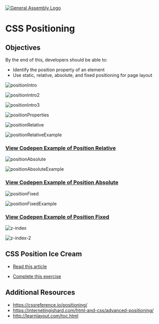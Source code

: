 [![General Assembly Logo](https://camo.githubusercontent.com/1a91b05b8f4d44b5bbfb83abac2b0996d8e26c92/687474703a2f2f692e696d6775722e636f6d2f6b6538555354712e706e67)](https://generalassemb.ly/education/web-development-immersive)

# CSS Positioning

## Objectives

By the end of this, developers should be able to:

- Identify the position property of an element
- Use static, relative, absolute, and fixed positioning for page layout

![positionIntro](images/positionIntro.png)

![positionIntro2](images/positionIntro2.png)

![positionIntro3](images/positionIntro3.png)

![positionProperties](images/positionProperties.png)

![positionRelative](images/positionRelative.png)

![positionRelativeExample](images/positionRelativeExample.png)

### [View Codepen Example of Position Relative](https://codepen.io/MicFin/pen/ZWzxWx)

![positionAbsolute](images/positionAbsolute.png)

![positionAbsoluteExample](images/positionAbsoluteExample.png)

### [View Codepen Example of Position Absolute](https://codepen.io/MicFin/pen/grYeMP)

![positionFixed](images/positionFixed.png)

![positionFixedExample](images/positionFixedExample.png)

### [View Codepen Example of Position Fixed](https://codepen.io/MicFin/pen/bpbveg)

![z-index](images/z-index.png)

![z-index-2](images/z-index-2.png)

## CSS Position Ice Cream

- [Read this article](https://medium.freecodecamp.org/css-positioning-explained-by-building-an-ice-cream-sundae-831cb884bfa9)

- [Complete this exercise](https://www.codeanalogies.com/csssundae)

## Additional Resources

- https://cssreference.io/positioning/
- https://internetingishard.com/html-and-css/advanced-positioning/
- http://learnlayout.com/toc.html